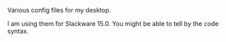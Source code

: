 Various config files for my desktop.

I am using them for Slackware 15.0. You might be able to tell by the code syntax.
